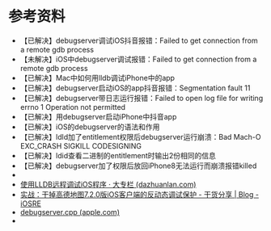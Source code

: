 # 参考资料

* 【已解决】debugserver调试iOS抖音报错：Failed to get connection from a remote gdb process
* 【未解决】iOS中debugserver调试报错：Failed to get connection from a remote gdb process
* 【已解决】Mac中如何用lldb调试iPhone中的app
* 【已解决】debugserver启动iOS的app抖音报错：Segmentation fault 11
* 【已解决】debugserver带日志运行报错：Failed to open log file for writing errno 1 Operation not permitted
* 【已解决】用debugserver启动iPhone中抖音app
* 【已解决】iOS的debugserver的语法和作用
* 【已解决】ldld加了entitlement权限后debugserver运行崩溃：Bad Mach-O EXC_CRASH SIGKILL CODESIGNING
* 【已解决】ldid查看二进制的entitlement时输出2份相同的信息
* 【已解决】debugserver加了权限后放回iPhone8无法运行而崩溃报错killed
* 
* [使用LLDB远程调试iOS程序 · 大专栏 (dazhuanlan.com)](https://www.dazhuanlan.com/letv/topics/1089378)
* [实战：干掉高德地图7.2.0版iOS客户端的反动态调试保护 - 干货分享 | Blog - iOSRE](https://iosre.com/t/7-2-0-ios/770)
* [debugserver.cpp (apple.com)](https://opensource.apple.com/source/lldb/lldb-179.1/tools/debugserver/source/debugserver.cpp.auto.html)
* 